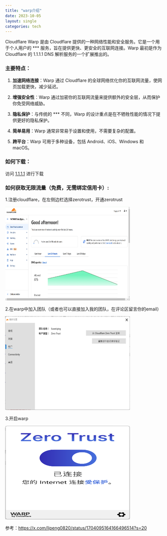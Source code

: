 ```yaml
---
title: "warp介绍"
date: 2023-10-05
layout: single
categories: tech
---
```


Cloudflare Warp 是由 Cloudflare 提供的一种网络性能和安全服务。它是一个用于个人用户的 *** 服务，旨在提供更快、更安全的互联网连接。Warp 最初是作为 Cloudflare 的 1.1.1.1 DNS 解析服务的一个扩展推出的。

### 主要特点：

1. **加速网络连接**：Warp 通过 Cloudflare 的全球网络优化你的互联网流量，使网页加载更快，减少延迟。
  
2. **增强安全性**：Warp 通过加密你的互联网流量来提供额外的安全层，从而保护你免受网络威胁。

3. **隐私保护**：与传统的 *** 不同，Warp 的设计重点是在不牺牲性能的情况下提供更好的隐私保护。

4. **简单易用**：Warp 通常非常易于设置和使用，不需要复杂的配置。

5. **跨平台**：Warp 可用于多种设备，包括 Android、iOS、Windows 和 macOS。

### 如何下载：

访问 [1.1.1.1](https://1.1.1.1/) 进行下载

### 如何获取无限流量（免费，无需绑定信用卡）:

1.注册cloudflare，在左侧边栏选择zerotrust，开通zerotrust

<img src="/assets/images/warp/image-2.png" alt="join zerotrust" width="400" height="300"/>

2.在warp中加入团队（或者也可以直接加入我的团队，在评论区留言你的email）

<img src="/assets/images/warp/image.png" alt="team" width="400" height="300"/>

3.开启warp

<img src="/assets/images/warp/image-1.png" alt="success" width="400" height="300"/>

参考：https://x.com/lipeng0820/status/1704095164166496514?s=20


